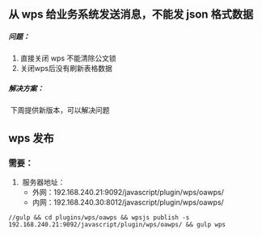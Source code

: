 ## 从 wps 给业务系统发送消息，不能发 json 格式数据

##### 问题：

1. 直接关闭 wps 不能清除公文锁
2. 关闭wps后没有刷新表格数据

##### 解决方案：

​		下周提供新版本，可以解决问题



## wps 发布

### 需要：

1. ​	服务器地址：
    - 外网：192.168.240.21:9092/javascript/plugin/wps/oawps/
    - 内网：192.168.240.30:8012/javascript/plugin/wps/oawps/

```
//gulp && cd plugins/wps/oawps && wpsjs publish -s 192.168.240.21:9092/javascript/plugin/wps/oawps/ && gulp wps
```